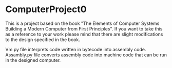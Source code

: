 # ComputerProject0
This is a project based on the book "The Elements of Computer Systems Building a Modern Computer from First Principles". If you want to take this as a reference to your work please mind that there are slight modifications to the design specified in the book.

Vm.py file interprets code written in bytecode into assembly code.
Assambly.py file converts assembly code into machine code that can be run in the designed computer.
